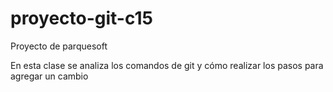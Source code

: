 # proyecto-git-c15
Proyecto de parquesoft

En esta clase se analiza los comandos de git y cómo realizar los pasos para agregar un cambio